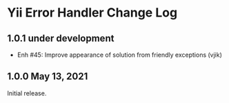 # Yii Error Handler Change Log


## 1.0.1 under development

- Enh #45: Improve appearance of solution from friendly exceptions (vjik)

## 1.0.0 May 13, 2021

Initial release.
